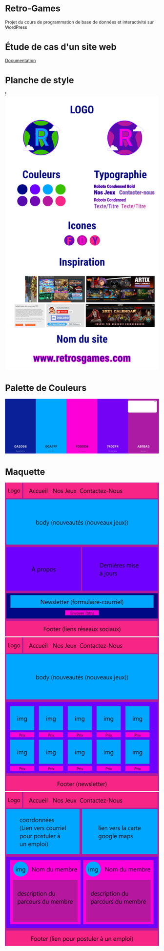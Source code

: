 # Retro-Games
Projet du cours de programmation de base de données et interactivité sur WordPress

# Étude de cas d'un site web
[Documentation](/tp01_etude_site_web/remise/abdallah_natacha_tp01_420_v34.pdf)

# Planche de style
!![Charte Graphique](/tp01_etude_site_web/xd/charte_graphique.png)

# Palette de Couleurs
![Palette Couleur](/tp01_etude_site_web/palette_couleur/palette_couleurs.png)

# Maquette
![Maquette Accueil](/tp01_etude_site_web/xd/maquette_accueil.png)
![Maquette Nos Jeux](/tp01_etude_site_web/xd/maquette_nos_jeux.png)
![Maquette Contactez-Nous](/tp01_etude_site_web/xd/maquette_contacter_nous.png)
